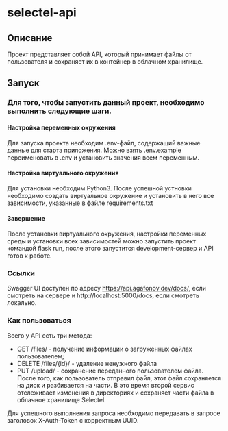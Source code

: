# selectel-api

## Описание

Проект представляет собой API, который принимает файлы от пользователя и сохраняет их в контейнер в облачном хранилище.

## Запуск

### Для того, чтобы запустить данный проект, необходимо выполнить следующие шаги.

#### Настройка переменных окружения

Для запуска проекта необходим .env-файл, содержащий важные данные для старта приложения. Можно взять .env.example переименовать в .env и установить значения всем переменным.

#### Настройка виртуального окружения

Для установки необходим Python3. После успешной устновки необходимо создать виртуальное окружение и установить в него все зависимости, указанные в файле requirements.txt

#### Завершение

После установки виртуального окружения, настройки переменных среды и установки всех зависимостей можно запустить проект командой flask run, после этого запустится development-сервер и API готов к работе.

### Ссылки
Swagger UI доступен по адресу https://api.agafonov.dev/docs/, если смотреть на сервере и http://localhost:5000/docs, если смотреть локально.

### Как пользоваться

Всего у API есть три метода:

* GET /files/ - получение информации о загруженных файлах пользователем;
* DELETE /files/{id}/ - удаление ненужного файла
* PUT /upload/ - сохранение переданного пользователем файла. После того, как пользователь отправил файл, этот файл сохраняется на диск и разбивается на части. В это время второй сервис отслеживает изменения в директориях и сохраняет части файла в облачное хранилище Selectel.

Для успешного выполнения запроса необходимо передавать в запросе заголовок X-Auth-Token с корректным UUID.